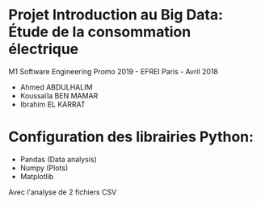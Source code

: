 # Projet Introduction au Big Data: Étude de la consommation électrique

M1 Software Engineering Promo 2019 - EFREI Paris - Avril 2018
- Ahmed ABDULHALIM
- Koussaïla BEN MAMAR
- Ibrahim EL KARRAT

# Configuration des librairies Python:
- Pandas (Data analysis)
- Numpy (Plots)
- Matplotlib

Avec l'analyse de 2 fichiers CSV
